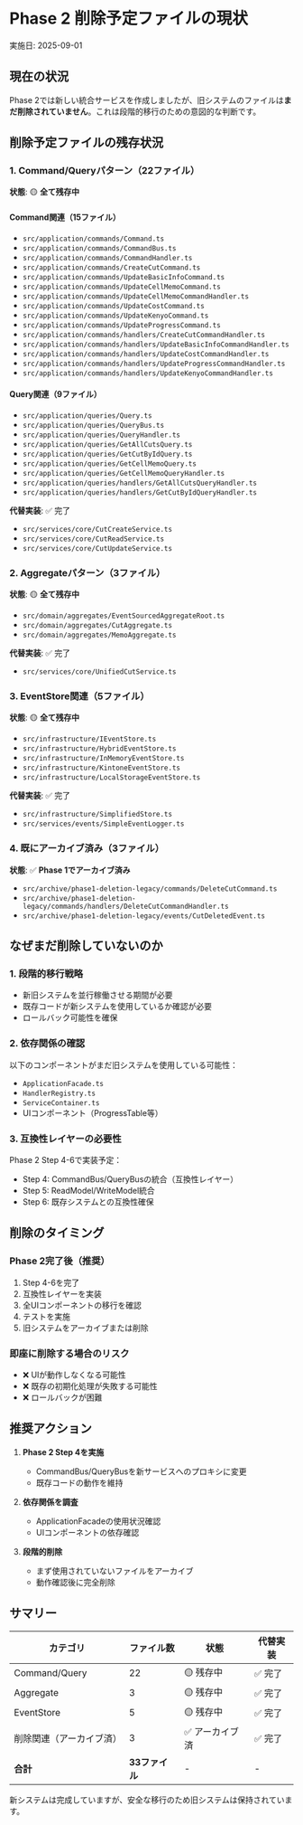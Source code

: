 # Phase 2 削除予定ファイルの現状
実施日: 2025-09-01

## 現在の状況

Phase 2では新しい統合サービスを作成しましたが、旧システムのファイルは**まだ削除されていません**。これは段階的移行のための意図的な判断です。

## 削除予定ファイルの残存状況

### 1. Command/Queryパターン（22ファイル）
**状態**: 🟡 **全て残存中**

#### Command関連（15ファイル）
- `src/application/commands/Command.ts`
- `src/application/commands/CommandBus.ts`
- `src/application/commands/CommandHandler.ts`
- `src/application/commands/CreateCutCommand.ts`
- `src/application/commands/UpdateBasicInfoCommand.ts`
- `src/application/commands/UpdateCellMemoCommand.ts`
- `src/application/commands/UpdateCellMemoCommandHandler.ts`
- `src/application/commands/UpdateCostCommand.ts`
- `src/application/commands/UpdateKenyoCommand.ts`
- `src/application/commands/UpdateProgressCommand.ts`
- `src/application/commands/handlers/CreateCutCommandHandler.ts`
- `src/application/commands/handlers/UpdateBasicInfoCommandHandler.ts`
- `src/application/commands/handlers/UpdateCostCommandHandler.ts`
- `src/application/commands/handlers/UpdateProgressCommandHandler.ts`
- `src/application/commands/handlers/UpdateKenyoCommandHandler.ts`

#### Query関連（9ファイル）
- `src/application/queries/Query.ts`
- `src/application/queries/QueryBus.ts`
- `src/application/queries/QueryHandler.ts`
- `src/application/queries/GetAllCutsQuery.ts`
- `src/application/queries/GetCutByIdQuery.ts`
- `src/application/queries/GetCellMemoQuery.ts`
- `src/application/queries/GetCellMemoQueryHandler.ts`
- `src/application/queries/handlers/GetAllCutsQueryHandler.ts`
- `src/application/queries/handlers/GetCutByIdQueryHandler.ts`

**代替実装**: ✅ 完了
- `src/services/core/CutCreateService.ts`
- `src/services/core/CutReadService.ts`
- `src/services/core/CutUpdateService.ts`

### 2. Aggregateパターン（3ファイル）
**状態**: 🟡 **全て残存中**

- `src/domain/aggregates/EventSourcedAggregateRoot.ts`
- `src/domain/aggregates/CutAggregate.ts`
- `src/domain/aggregates/MemoAggregate.ts`

**代替実装**: ✅ 完了
- `src/services/core/UnifiedCutService.ts`

### 3. EventStore関連（5ファイル）
**状態**: 🟡 **全て残存中**

- `src/infrastructure/IEventStore.ts`
- `src/infrastructure/HybridEventStore.ts`
- `src/infrastructure/InMemoryEventStore.ts`
- `src/infrastructure/KintoneEventStore.ts`
- `src/infrastructure/LocalStorageEventStore.ts`

**代替実装**: ✅ 完了
- `src/infrastructure/SimplifiedStore.ts`
- `src/services/events/SimpleEventLogger.ts`

### 4. 既にアーカイブ済み（3ファイル）
**状態**: ✅ **Phase 1でアーカイブ済み**

- `src/archive/phase1-deletion-legacy/commands/DeleteCutCommand.ts`
- `src/archive/phase1-deletion-legacy/commands/handlers/DeleteCutCommandHandler.ts`
- `src/archive/phase1-deletion-legacy/events/CutDeletedEvent.ts`

## なぜまだ削除していないのか

### 1. 段階的移行戦略
- 新旧システムを並行稼働させる期間が必要
- 既存コードが新システムを使用しているか確認が必要
- ロールバック可能性を確保

### 2. 依存関係の確認
以下のコンポーネントがまだ旧システムを使用している可能性：
- `ApplicationFacade.ts`
- `HandlerRegistry.ts`
- `ServiceContainer.ts`
- UIコンポーネント（ProgressTable等）

### 3. 互換性レイヤーの必要性
Phase 2 Step 4-6で実装予定：
- Step 4: CommandBus/QueryBusの統合（互換性レイヤー）
- Step 5: ReadModel/WriteModel統合
- Step 6: 既存システムとの互換性確保

## 削除のタイミング

### Phase 2完了後（推奨）
1. Step 4-6を完了
2. 互換性レイヤーを実装
3. 全UIコンポーネントの移行を確認
4. テストを実施
5. 旧システムをアーカイブまたは削除

### 即座に削除する場合のリスク
- ❌ UIが動作しなくなる可能性
- ❌ 既存の初期化処理が失敗する可能性
- ❌ ロールバックが困難

## 推奨アクション

1. **Phase 2 Step 4を実施**
   - CommandBus/QueryBusを新サービスへのプロキシに変更
   - 既存コードの動作を維持

2. **依存関係を調査**
   - ApplicationFacadeの使用状況確認
   - UIコンポーネントの依存確認

3. **段階的削除**
   - まず使用されていないファイルをアーカイブ
   - 動作確認後に完全削除

## サマリー

| カテゴリ | ファイル数 | 状態 | 代替実装 |
|---------|-----------|------|----------|
| Command/Query | 22 | 🟡 残存中 | ✅ 完了 |
| Aggregate | 3 | 🟡 残存中 | ✅ 完了 |
| EventStore | 5 | 🟡 残存中 | ✅ 完了 |
| 削除関連（アーカイブ済） | 3 | ✅ アーカイブ済 | ✅ 完了 |
| **合計** | **33ファイル** | - | - |

新システムは完成していますが、安全な移行のため旧システムは保持されています。